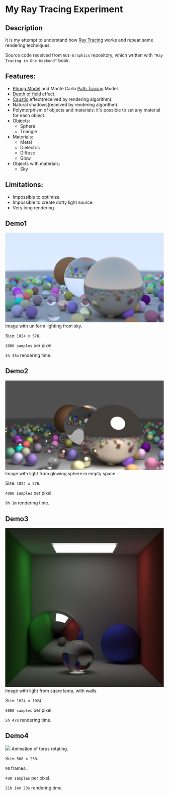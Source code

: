 # My Ray Tracing Experiment

## Description

It is my attempt to understand how [Ray Tracing](https://en.wikipedia.org/wiki/Ray_tracing_(graphics)) works and repeat some rendering techniques.

Source code received from `GUI-Graphics` repository, which written with `"Ray Tracing in One Weekend"` book.

## Features:
- [Phong Model](http://en.wikipedia.org/wiki/Phong_reflection_model) and Monte Carlo [Path Tracing](http://en.wikipedia.org/wiki/Path_tracing) Model.
- [Depth of field](https://en.wikipedia.org/wiki/Depth_of_field) effect.
- [Caustic](https://en.wikipedia.org/wiki/Caustic_(optics)) effect(received by rendering algorithm).
- Natural shadows(received by rendering algorithm).
- Polymorphism of objects and materials: it's possible to set any material for each object.
- Objects:
  - Sphere
  - Triangle
- Materials:
  - Metal
  - Dielectric
  - Diffuse
  - Glow
- Objects with materials:
  - Sky

## Limitations:
- Impossible to optimize.
- Impossible to create dotty light source.
- Very long rendering.

## Demo1
![](image1.png)
Image with uniform lighting from sky. 

Size: `1024 x 576`.

`2000 samples` per pixel.

`4h 33m` rendering time.

## Demo2
![](image2.png)
Image with light from glowing sphere in empty space. 

Size: `1024 x 576`. 

`4000 samples` per pixel. 

`9h 1m` rendering time.

## Demo3
![](image3.png)
Image with light from sqare lamp, with walls. 

Size: `1024 x 1024`. 

`5000 samples` per pixel. 

`5h 47m` rendering time.

## Demo4
![](image4.gif)
Animation of torus rotating.

Size: `500 x 250`. 

`90` frames.

`400 samples` per pixel. 

`21h 14m 23s` rendering time.